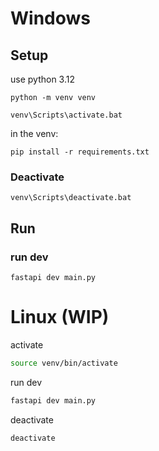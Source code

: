 # Windows
## Setup

use python 3.12
```console
python -m venv venv
```

```console
venv\Scripts\activate.bat
```

in the venv:
```console
pip install -r requirements.txt
```

### Deactivate
```console
venv\Scripts\deactivate.bat
```

## Run

### run dev
```console
fastapi dev main.py
```

# Linux  (WIP)

activate
```bash
source venv/bin/activate
```

run dev
```bash
fastapi dev main.py
```

deactivate
```bash
deactivate
```